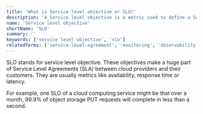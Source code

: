 ```yaml
---
title: 'What is Service level objective or SLO?'
description: 'A Service level objective is a metric used to define a Service level agreement.'
name: 'Service level objective'
shortName: 'SLO'
summary: ''
keywords: ['service level objective', 'slo']
relatedTerms: ['service-level-agreement', 'monitoring', 'observability']
---
```


SLO stands for service level objective. These objectives make a huge part of Service Level Agreements (SLA) between cloud providers and their customers. They are usually metrics like availability, response time or latency.

For example, one SLO of a cloud computing service might be that over a month, 99.9% of object storage PUT requests will complete in less than a second.
